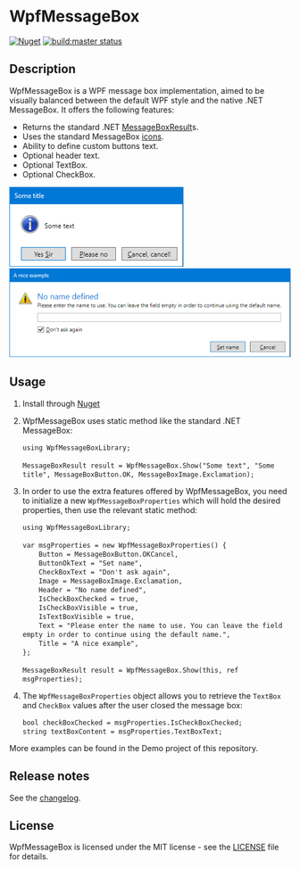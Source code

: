 # WpfMessageBox

[![Nuget](https://img.shields.io/nuget/v/wpfmessagebox.svg?logo=nuget)](https://www.nuget.org/packages/WpfMessageBox) [![build:master status](https://img.shields.io/appveyor/ci/Otiel/wpfmessagebox/master.svg?label=build:master&logo=appveyor)](https://ci.appveyor.com/project/Otiel/wpfmessagebox/branch/master)

## Description

WpfMessageBox is a WPF message box implementation, aimed to be visually balanced between the default WPF style and the native .NET MessageBox. It offers the following features:

* Returns the standard .NET [MessageBoxResult](https://docs.microsoft.com/en-us/dotnet/api/system.windows.messageboxresult)s.
* Uses the standard MessageBox [icons](https://docs.microsoft.com/en-us/windows/desktop/uxguide/vis-std-icons).
* Ability to define custom buttons text.
* Optional header text.
* Optional TextBox.
* Optional CheckBox.

![Screenshot 1](docs/images/Screenshot-custom-buttons.png)
![Screenshot 2](docs/images/Screenshot-full.png)

## Usage

1. Install through [Nuget](https://www.nuget.org/packages/WpfMessageBox)
2. WpfMessageBox uses static method like the standard .NET MessageBox:

    ```
    using WpfMessageBoxLibrary;

    MessageBoxResult result = WpfMessageBox.Show("Some text", "Some title", MessageBoxButton.OK, MessageBoxImage.Exclamation);
    ```
3. In order to use the extra features offered by WpfMessageBox, you need to initialize a new `WpfMessageBoxProperties` which will hold the desired properties, then use the relevant static method:

    ```
    using WpfMessageBoxLibrary;

    var msgProperties = new WpfMessageBoxProperties() {
        Button = MessageBoxButton.OKCancel,
        ButtonOkText = "Set name",
        CheckBoxText = "Don't ask again",
        Image = MessageBoxImage.Exclamation,
        Header = "No name defined",
        IsCheckBoxChecked = true,
        IsCheckBoxVisible = true,
        IsTextBoxVisible = true,
        Text = "Please enter the name to use. You can leave the field empty in order to continue using the default name.",
        Title = "A nice example",
    };

    MessageBoxResult result = WpfMessageBox.Show(this, ref msgProperties);
    ```

4. The `WpfMessageBoxProperties` object allows you to retrieve the `TextBox` and `CheckBox` values after the user closed the message box:

    ```
    bool checkBoxChecked = msgProperties.IsCheckBoxChecked;
    string textBoxContent = msgProperties.TextBoxText;
    ```

More examples can be found in the Demo project of this repository.

## Release notes

See the [changelog](CHANGELOG.md).

## License

WpfMessageBox is licensed under the MIT license - see the [LICENSE](LICENSE) file for details.
